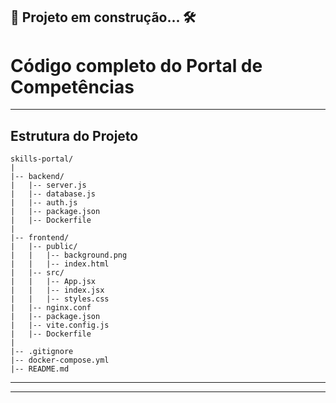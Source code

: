 🚧 Projeto em construção... 🛠️
---
# Código completo do Portal de Competências
---
## Estrutura do Projeto
```pgsql
skills-portal/
|
|-- backend/
|   |-- server.js
|   |-- database.js
|   |-- auth.js
|   |-- package.json
|   |-- Dockerfile
|
|-- frontend/
|   |-- public/
|   |   |-- background.png
|   |   |-- index.html
|   |-- src/
|   |   |-- App.jsx
|   |   |-- index.jsx
|   |   |-- styles.css
|   |-- nginx.conf
|   |-- package.json
|   |-- vite.config.js
|   |-- Dockerfile
|
|-- .gitignore
|-- docker-compose.yml
|-- README.md
```
---

---
